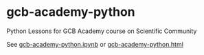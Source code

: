 # gcb-academy-python
Python Lessons for GCB Academy course on Scientific Community

See [gcb-academy-python.ipynb](gcb-academy-python.ipynb) or [gcb-academy-python.html](gcb-academy-python.html)

